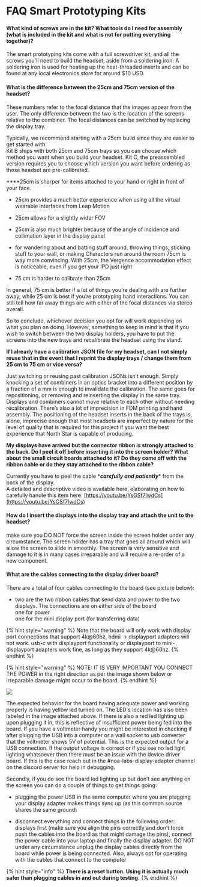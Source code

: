 # FAQ Smart Prototyping Kits

####  **What kind of screws are in the kit? What tools do I need for assembly \(what is included in the kit and what is not for putting everything together\)?**

The smart prototyping kits come with a full screwdriver kit, and all the screws you'll need to build the headset, aside from a soldering iron. A soldering iron is used for heating up the heat-threaded inserts and can be found at any local electronics store for around $10 USD.  


#### What is the difference between the 25cm and 75cm version of the headset?

These numbers refer to the focal distance that the images appear from the user. The only difference between the two is the location of the screens relative to the combiner. The focal distances can be switched by replacing the display tray.   
  
Typically, we recommend starting with a 25cm build since they are easier to get started with.   
Kit B ships with both 25cm and 75cm trays so you can choose which method you want when you build your headset. Kit C, the preassembled version requires you to choose which version you want before ordering as these headset are pre-calibrated.   
  
 ****25cm is sharper for items attached to your hand or right in front of your face.

- 25cm provides a much better experience when using all the virtual wearable interfaces from Leap Motion

- 25cm allows for a slightly wider FOV

- 25cm is also much brighter because of the angle of incidence and collimation layer in the display panel

- for wandering about and batting stuff around, throwing things, sticking stuff to your wall, or making Characters run around the room 75cm is way more convincing. With 25cm, the Vergence accommodation effect is noticeable, even if you get your IPD just right

- 75 cm is harder to calibrate than 25cm

In general, 75 cm is better if a lot of things you’re dealing with are further away, while 25 cm is best if you’re prototyping hand interactions. You can still tell how far away things are with either of the focal distances via stereo overall. 

So to conclude, whichever decision you opt for will work depending on what you plan on doing. However, something to keep in mind is that if you wish to switch between the two display holders, you have to put the screens into the new trays and recalibrate the headset using the stand.  


**If I already have a calibration JSON file for my headset, can I not simply reuse that in the event that I reprint the display trays / change them from 25 cm to 75 cm or vice versa?**

Just switching or reusing past calibration JSONs isn’t enough. Simply knocking a set of combiners in an optics bracket into a different position by a fraction of a mm is enough to invalidate the calibration. The same goes for repositioning, or removing and reinserting the display in the same tray. Displays and combiners cannot move relative to each other without needing recalibration. There’s also a lot of imprecision in FDM printing and hand assembly. The positioning of the headset inserts in the back of the trays is, alone, imprecise enough that most headsets are imperfect by nature for the level of quality that is required for this project if you want the best experience that North Star is capable of producing.  


**My displays have arrived but the connector ribbon is strongly attached to the back. Do I peel it off before inserting it into the screen holder? What about the small circuit boards attached to it? Do they come off with the ribbon cable or do they stay attached to the ribbon cable?**

Currently you have to peel the cable \*_**carefully and patiently**_\* from the back of the display.   
A detailed and descriptive video is available here, elaborating on how to carefully handle this item here: [https://youtu.be/YsGSf7lwdCs](https://youtu.be/YsGSf7lwdCs)  


#### How do I insert the displays into the display tray and attach the unit to the headset?

make sure you DO NOT force the screen inside the screen holder under any circumstance. The screen holder has a tray that goes all around which will allow the screen to slide in smoothly. The screen is very sensitive and damage to it is in many cases irreparable and will require a re-order of a new component.  


#### What are the cables connecting to the display driver board?

There are a total of four cables connecting to the board \(see picture below\):  
- two are the two ribbon cables that send data and power to the two displays. The connections are on either side of the board  
 one for power   
 one for the mini display port \(for transferring data\) 

{% hint style="warning" %}
Note that the board will only work with display port connections that support 4k@60hz, hdmi -&gt; displayport adapters will not work. usb-c with displayport functionality or displayport to mini-displayport adapters work fine, as long as they support 4k@60hz.
{% endhint %}

{% hint style="warning" %}
NOTE: IT IS VERY IMPORTANT YOU CONNECT THE POWER in the right direction as per the image shown below or irreparable damage might occur to the board.
{% endhint %}

![](https://lh5.googleusercontent.com/qo8EomC9fVofxy2XkkdBBoCXs1XsDxUWiayaU5twm6HqFzTWyjgy3pAifbno6kpV9cLEXewU2ZHrJF9A8_OlUMQAkvqJEeYaEUMcXGA311sYKFciUio90GUsjKwtEbp2jw00Wdlu)

  


The expected behavior for the board having adequate power and working properly is having yellow led turned on. The LED's location has also been labeled in the image attached above. If there is also a red led lighting up upon plugging it in, this is reflective of insufficient power being fed into the board. If you have a voltmeter handy you might be interested in checking if after plugging the USB into a computer or a wall socket to usb converter that the voltmeter shows 5V of potential. This is the expected output for a USB connection. If the output voltage is correct or if you see no led light lighting whatsoever then there must be an issue with the device driver board. If this is the case reach out in the \#noa-labs-display-adapter channel on the discord server for help in debugging.  
  
Secondly, if you do see the board led lighting up but don’t see anything on the screen you can do a couple of things to get things going:

- plugging the power USB in the same computer where you are plugging your display adapter makes things sync up \(as this common source shares the same ground\)

- disconnect everything and connect things in the following order: displays first \(make sure you align the pins correctly and don’t force push the cables into the board as that might damage the pins\), connect the power cable into your laptop and finally the display adapter. DO NOT under any circumstance unplug the display cables directly from the board while power is being connected. Also, always opt for operating with the cables that connect to the computer

{% hint style="info" %}
**There is a reset button. Using it is actually much safer than plugging cables in and out during testing.**
{% endhint %}



  


